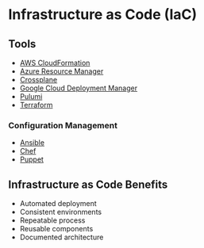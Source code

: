 # Infrastructure as Code (IaC)

<!--
https://app.pluralsight.com/library/courses/infrastructure-code-big-picture/table-of-contents
https://app.pluralsight.com/paths/skill/automate-infrastructure-on-aws-with-cloudformation

https://app.pluralsight.com/guides/what-is-infrastructure-as-code-and-why-you-should-be-automating-it

https://linkedin.com/learning/devops-foundations-infrastructure-as-code/welcome
https://linkedin.com/learning/aws-infrastructure-as-code-for-software-developers/infrastructure-is-code
-->

## Tools

- [AWS CloudFormation](/aws/services/aws-cloudformation.md)
- [Azure Resource Manager](/azure/README.md)
- [Crossplane](/crossplane.md)
- [Google Cloud Deployment Manager](/google-cloud/README.md)
- [Pulumi](/pulumi.md)
- [Terraform](/hashicorp/terraform/README.md)

### Configuration Management

- [Ansible](/ansible.md)
- [Chef](/chef.md)
- [Puppet](/puppet.md)

## Infrastructure as Code Benefits

- Automated deployment
- Consistent environments
- Repeatable process
- Reusable components
- Documented architecture
